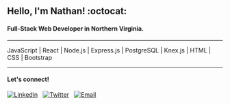 ## **Hello, I'm Nathan!** :octocat:

#### Full-Stack Web Developer in Northern Virginia.

---

JavaScript | React | Node.js | Express.js | PostgreSQL | Knex.js | HTML | CSS | Bootstrap 

---

#### Let's connect!

[![Linkedin](https://icons.iconarchive.com/icons/limav/flat-gradient-social/32/Linkedin-icon.png)](https://www.linkedin.com/in/nathanielhotchkiss/)
&nbsp;
[![Twitter](https://icons.iconarchive.com/icons/limav/flat-gradient-social/32/Twitter-icon.png)](https://twitter.com/DevNathanielH)
&nbsp;
[![Email](https://icons.iconarchive.com/icons/hopstarter/sleek-xp-basic/32/Mail-icon.png)](mailto:nathanielhotchkiss@gmail.com)
&nbsp;
